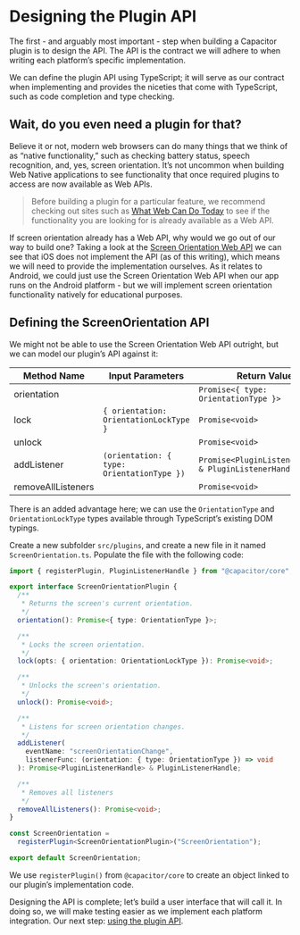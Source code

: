 # Designing the Plugin API

The first - and arguably most important - step when building a Capacitor plugin is to design the API. The API is the contract we will adhere to when writing each platform’s specific implementation.

We can define the plugin API using TypeScript; it will serve as our contract when implementing and provides the niceties that come with TypeScript, such as code completion and type checking.

## Wait, do you even need a plugin for that?

Believe it or not, modern web browsers can do many things that we think of as “native functionality,” such as checking battery status, speech recognition, and, yes, screen orientation. It’s not uncommon when building Web Native applications to see functionality that once required plugins to access are now available as Web APIs.

> Before building a plugin for a particular feature, we recommend checking out sites such as <a href="https://whatwebcando.today/" target="_blank">What Web Can Do Today</a> to see if the functionality you are looking for is already available as a Web API.

If screen orientation already has a Web API, why would we go out of our way to build one? Taking a look at the <a href="https://whatwebcando.today/screen-orientation.html" target="_blank">Screen Orientation Web API</a> we can see that iOS does not implement the API (as of this writing), which means we will need to provide the implementation ourselves. As it relates to Android, we could just use the Screen Orientation Web API when our app runs on the Android platform - but we will implement screen orientation functionality natively for educational purposes.

## Defining the ScreenOrientation API

We might not be able to use the Screen Orientation Web API outright, but we can model our plugin’s API against it:

| Method Name        | Input Parameters                            | Return Value                                           |
| ------------------ | ------------------------------------------- | ------------------------------------------------------ |
| orientation        |                                             | `Promise<{ type: OrientationType }>`                   |
| lock               | `{ orientation: OrientationLockType }`      | `Promise<void>`                                        |
| unlock             |                                             | `Promise<void>`                                        |
| addListener        | `(orientation: { type: OrientationType }) ` | `Promise<PluginListenerHandle> & PluginListenerHandle` |
| removeAllListeners |                                             | `Promise<void>`                                        |

There is an added advantage here; we can use the `OrientationType` and `OrientationLockType` types available through TypeScript’s existing DOM typings.

Create a new subfolder `src/plugins`, and create a new file in it named `ScreenOrientation.ts`. Populate the file with the following code:

```typescript
import { registerPlugin, PluginListenerHandle } from "@capacitor/core";

export interface ScreenOrientationPlugin {
  /**
   * Returns the screen's current orientation.
   */
  orientation(): Promise<{ type: OrientationType }>;

  /**
   * Locks the screen orientation.
   */
  lock(opts: { orientation: OrientationLockType }): Promise<void>;

  /**
   * Unlocks the screen's orientation.
   */
  unlock(): Promise<void>;

  /**
   * Listens for screen orientation changes.
   */
  addListener(
    eventName: "screenOrientationChange",
    listenerFunc: (orientation: { type: OrientationType }) => void
  ): Promise<PluginListenerHandle> & PluginListenerHandle;

  /**
   * Removes all listeners
   */
  removeAllListeners(): Promise<void>;
}

const ScreenOrientation =
  registerPlugin<ScreenOrientationPlugin>("ScreenOrientation");

export default ScreenOrientation;
```

We use `registerPlugin()` from `@capacitor/core` to create an object linked to our plugin’s implementation code.

Designing the API is complete; let’s build a user interface that will call it. In doing so, we will make testing easier as we implement each platform integration. Our next step: [using the plugin API](using-the-plugin-api.md).
